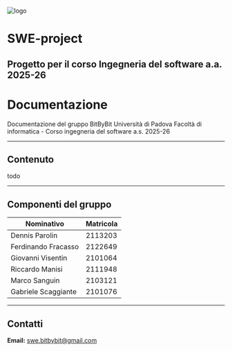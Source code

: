 ![logo](assets/image-logo.png)

# SWE-project
Progetto per il corso Ingegneria del software a.a. 2025-26
---

# Documentazione 
Documentazione del gruppo BitByBit
Università di Padova 
Facoltà di informatica - Corso ingegneria del software a.s. 2025-26

---

## Contenuto
todo

---

## Componenti del gruppo
| Nominativo | Matricola |
| ---------- | --------- |
| Dennis Parolin  | 2113203 |
| Ferdinando Fracasso | 2122649 |
| Giovanni Visentin | 2101064 |
| Riccardo Manisi   | 2111948 |
| Marco Sanguin  | 2103121 |
| Gabriele Scaggiante  | 2101076 |
---

## Contatti
**Email:** swe.bitbybit@gmail.com

